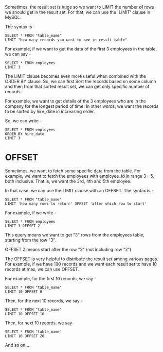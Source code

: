 Sometimes, the result set is huge so we want to LIMIT the number of rows we should get in the result set. For that, we can use the 'LIMIT' clause in MySQL.

The syntax is - 

    SELECT * FROM "table_name"
    LIMIT "how many records you want to see in result table"

For example, if we want to get the data of the first 3 employees in the table, we can say -

    SELECT * FROM employees
    LIMIT 3

The LIMIT clause becomes even more useful when combined with the ORDER BY clause. So, we can first Sort the records based on some column and then from that sorted result set, we can get only specific number of records.

For example, we want to get details of the 3 employees who are in the company for the longest period of time. In other words, we want the records to be sorted by hire_date in increasing order.

So, we can write - 

    SELECT * FROM employees
    ORDER BY hire_date
    LIMIT 3

# OFFSET

Sometimes, we want to fetch some specific data from the table. For example, we want to fetch the employees with employee_id in range 3 - 5, both inclusive. That is, we want the 3rd, 4th and 5th employee.

In that case, we can use the LIMIT clause with an OFFSET. The syntax is -

    SELECT * FROM "table_name"
    LIMIT 'how many rows to return' OFFSET 'after which row to start'

For example, if we write - 

    SELECT * FROM employees
    LIMIT 3 OFFSET 2

This query means we want to get "3" rows from the employees table, starting from the row "3". 

OFFSET 2 means start after the row "2" (not including row "2")

The OFFSET is very helpful to distribute the result set among various pages. For example, if we have 100 records and we want each result set to have 10 records at max, we can use OFFSET.

For example, for the first 10 records, we say -

    SELECT * FROM "table_name"
    LIMIT 10 OFFSET 0

Then, for the next 10 records, we say -

    SELECT * FROM "table_name"
    LIMIT 10 OFFSET 10

Then, for next 10 records, we say-

    SELECT * FROM "table_name"
    LIMIT 10 OFFSET 20

And so on.....